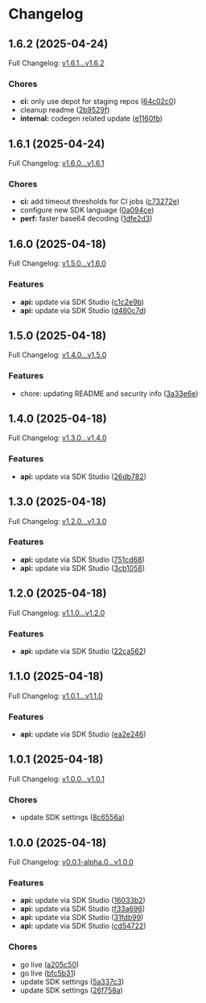 # Changelog

## 1.6.2 (2025-04-24)

Full Changelog: [v1.6.1...v1.6.2](https://github.com/zebedeeio/zbd-payments-typescript-sdk/compare/v1.6.1...v1.6.2)

### Chores

* **ci:** only use depot for staging repos ([64c02c0](https://github.com/zebedeeio/zbd-payments-typescript-sdk/commit/64c02c014a6872958cdfdb8ca7bbe8ed4024be21))
* cleanup readme ([2b9529f](https://github.com/zebedeeio/zbd-payments-typescript-sdk/commit/2b9529f600d016b49d9b2f18ed1590da06dcc9f9))
* **internal:** codegen related update ([e1160fb](https://github.com/zebedeeio/zbd-payments-typescript-sdk/commit/e1160fb44ae9dcc79c82eb9e978f4060fbcb36a7))

## 1.6.1 (2025-04-24)

Full Changelog: [v1.6.0...v1.6.1](https://github.com/zebedeeio/zbd-payments-typescript-sdk/compare/v1.6.0...v1.6.1)

### Chores

* **ci:** add timeout thresholds for CI jobs ([c73272e](https://github.com/zebedeeio/zbd-payments-typescript-sdk/commit/c73272e4630f5a2303d488b6fde1f81d4b6ed188))
* configure new SDK language ([0a094ce](https://github.com/zebedeeio/zbd-payments-typescript-sdk/commit/0a094cec4e6f3c40dd400d2737a9d4bf9c839f6d))
* **perf:** faster base64 decoding ([1dfe2d3](https://github.com/zebedeeio/zbd-payments-typescript-sdk/commit/1dfe2d36ad64dfd937a35382b07d9a8c0a330056))

## 1.6.0 (2025-04-18)

Full Changelog: [v1.5.0...v1.6.0](https://github.com/zebedeeio/zbd-payments-typescript-sdk/compare/v1.5.0...v1.6.0)

### Features

* **api:** update via SDK Studio ([c1c2e9b](https://github.com/zebedeeio/zbd-payments-typescript-sdk/commit/c1c2e9b490165f0c495954770af2bd999ea57f37))
* **api:** update via SDK Studio ([d480c7d](https://github.com/zebedeeio/zbd-payments-typescript-sdk/commit/d480c7dc7fca0fe38d0f5556156af368d910598b))

## 1.5.0 (2025-04-18)

Full Changelog: [v1.4.0...v1.5.0](https://github.com/zebedeeio/zbd-payments-typescript-sdk/compare/v1.4.0...v1.5.0)

### Features

* chore: updating README and security info ([3a33e6e](https://github.com/zebedeeio/zbd-payments-typescript-sdk/commit/3a33e6e50656f322aea655071157986e86e8e8d4))

## 1.4.0 (2025-04-18)

Full Changelog: [v1.3.0...v1.4.0](https://github.com/zebedeeio/zbd-payments-typescript-sdk/compare/v1.3.0...v1.4.0)

### Features

* **api:** update via SDK Studio ([26db782](https://github.com/zebedeeio/zbd-payments-typescript-sdk/commit/26db7828fc4518a5e6da5b5e68c85fdfc2995fb0))

## 1.3.0 (2025-04-18)

Full Changelog: [v1.2.0...v1.3.0](https://github.com/zebedeeio/zbd-payments-typescript-sdk/compare/v1.2.0...v1.3.0)

### Features

* **api:** update via SDK Studio ([751cd68](https://github.com/zebedeeio/zbd-payments-typescript-sdk/commit/751cd68a9821697bfb2b00ae4b412071a837f58d))
* **api:** update via SDK Studio ([3cb1058](https://github.com/zebedeeio/zbd-payments-typescript-sdk/commit/3cb1058eb6f772a1be8c849f8ec91912a662a014))

## 1.2.0 (2025-04-18)

Full Changelog: [v1.1.0...v1.2.0](https://github.com/zebedeeio/zbd-payments-typescript-sdk/compare/v1.1.0...v1.2.0)

### Features

* **api:** update via SDK Studio ([22ca562](https://github.com/zebedeeio/zbd-payments-typescript-sdk/commit/22ca56259223be2918cb8982b3579f41cb8c6620))

## 1.1.0 (2025-04-18)

Full Changelog: [v1.0.1...v1.1.0](https://github.com/zebedeeio/zbd-payments-typescript-sdk/compare/v1.0.1...v1.1.0)

### Features

* **api:** update via SDK Studio ([ea2e246](https://github.com/zebedeeio/zbd-payments-typescript-sdk/commit/ea2e246a334ee341fa575ad123597c8100d3610f))

## 1.0.1 (2025-04-18)

Full Changelog: [v1.0.0...v1.0.1](https://github.com/zebedeeio/zbd-payments-typescript-sdk/compare/v1.0.0...v1.0.1)

### Chores

* update SDK settings ([8c6556a](https://github.com/zebedeeio/zbd-payments-typescript-sdk/commit/8c6556aec03314146a2a480926180cde67ba4d20))

## 1.0.0 (2025-04-18)

Full Changelog: [v0.0.1-alpha.0...v1.0.0](https://github.com/zebedeeio/zbd-payments-typescript-sdk/compare/v0.0.1-alpha.0...v1.0.0)

### Features

* **api:** update via SDK Studio ([16033b2](https://github.com/zebedeeio/zbd-payments-typescript-sdk/commit/16033b296244d2c039fb9874de0e7febff5b137c))
* **api:** update via SDK Studio ([f33a696](https://github.com/zebedeeio/zbd-payments-typescript-sdk/commit/f33a6969dbe7f8b244a0b70b62d00e471e3d6ebd))
* **api:** update via SDK Studio ([31fdb99](https://github.com/zebedeeio/zbd-payments-typescript-sdk/commit/31fdb999bec5f7cefcbcf38c22eba2c34daf32de))
* **api:** update via SDK Studio ([cd54722](https://github.com/zebedeeio/zbd-payments-typescript-sdk/commit/cd54722c8583522f8123a908863a6bdceb099388))


### Chores

* go live ([a205c50](https://github.com/zebedeeio/zbd-payments-typescript-sdk/commit/a205c5099fb1cdb743ebe8c4cf63fc511dd65bba))
* go live ([bfc5b31](https://github.com/zebedeeio/zbd-payments-typescript-sdk/commit/bfc5b318f1a7d913d9407fcf3b0d751d16dbc621))
* update SDK settings ([5a337c3](https://github.com/zebedeeio/zbd-payments-typescript-sdk/commit/5a337c30b271dcfb31b03e3fabcc94ce7ac30630))
* update SDK settings ([26f758a](https://github.com/zebedeeio/zbd-payments-typescript-sdk/commit/26f758aba6e2d0b665853a88edd5e440f1c9f718))

